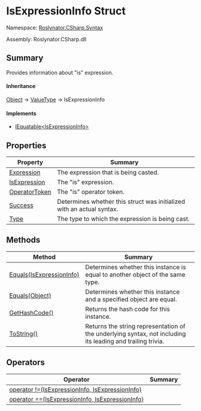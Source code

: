 # IsExpressionInfo Struct

Namespace: [Roslynator.CSharp.Syntax](../README.md)

Assembly: Roslynator\.CSharp\.dll

## Summary

Provides information about "is" expression\.

#### Inheritance

[Object](https://docs.microsoft.com/en-us/dotnet/api/system.object) &#x2192; [ValueType](https://docs.microsoft.com/en-us/dotnet/api/system.valuetype) &#x2192; IsExpressionInfo

#### Implements

* [IEquatable\<IsExpressionInfo>](https://docs.microsoft.com/en-us/dotnet/api/system.iequatable-1)

## Properties

| Property | Summary |
| -------- | ------- |
| [Expression](Expression/README.md) | The expression that is being casted\. |
| [IsExpression](IsExpression/README.md) | The "is" expression\. |
| [OperatorToken](OperatorToken/README.md) | The "is" operator token\. |
| [Success](Success/README.md) | Determines whether this struct was initialized with an actual syntax\. |
| [Type](Type/README.md) | The type to which the expression is being cast\. |

## Methods

| Method | Summary |
| ------ | ------- |
| [Equals(IsExpressionInfo)](Equals/README.md) | Determines whether this instance is equal to another object of the same type\. |
| [Equals(Object)](Equals/README.md) | Determines whether this instance and a specified object are equal\. |
| [GetHashCode()](GetHashCode/README.md) | Returns the hash code for this instance\. |
| [ToString()](ToString/README.md) | Returns the string representation of the underlying syntax, not including its leading and trailing trivia\. |

## Operators

| Operator | Summary |
| -------- | ------- |
| [operator !=(IsExpressionInfo, IsExpressionInfo)](op_Inequality/README.md) | |
| [operator ==(IsExpressionInfo, IsExpressionInfo)](op_Equality/README.md) | |

